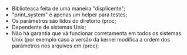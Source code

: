 
* Biblioteaca feita de uma maneira "displicente";
* "print_system" é apenas um helper para testes;
* Os parâmetros são lidos do diretorio /proc;
* Dependente de sistemas Unix;
* Não há garantia que vá funcionar corretamenta em todos os sistemas Unix (por exemplo caso a versão da kernel modifica a ordem dos parâmetros nos arquivos em /proc);
